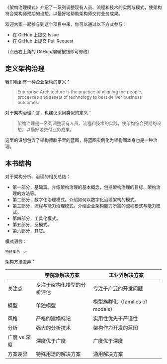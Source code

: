 
《架构治理模式》介绍了一系列调整现有人员、流程和技术的实践与模式，使架构符合架构师预期的设想，以最好地帮助架构师交付业务成果。

欢迎大家一起参与到这个项目中来，你可以通过以下方式参与：

- 在 GitHub 上提交 Issue
- 在 GitHub 上提交 Pull Request

（点击右上角的 GitHub/编辑按钮即可修改）

## 定义架构治理

我们看到有一种企业架构的定义：

> Enterprise Architecture is the practice of aligning the people, processes and assets of technology to best deliver
> business outcomes.

对于架构治理而言，也建议采用类似的定义：

> 架构治理是一系列调整现有人员、流程和技术的实践，使架构符合预期的设想，以最好地交付业务成果。

这里的设想包含了架构师脑子里的蓝图，将蓝图实例化为架构图本身也是一种治理。

## 本书结构

对于架构分析、治理的相关总结：

- 第一部分，基础篇。介绍架构治理的基本概念，包括架构治理的目标、架构治理的方法等。
- 第二部分，数字化治理模式。介绍如何以数字化治理架构的模式。
- 第三部分，流程与能力治理模式。介绍企业架构能力所需的流程模式与能力模式。
- 第四部分，工具化模式。
- 第五部分，反模式。
- 第六部分，其它。

模式语言：

```
特征集合 -> 
```

架构方法差异：

|          | 学院派解决方案       | 工业界解决方案                   |
|----------|---------------|---------------------------|
| 关注点      | 专注于架构化模型的分析评估 | 专注于广泛的开发问题                |
| 模型       | 单独模型          | 模型族群化（families of models） |
| 风格       | 严格的建模标记       | 实用性优先于严谨性                 |
| 分析       | 强大的分析技术       | 架构作为开发的蓝图                 |
| 广度 vs 深度 | 深度优于广度        | 广度优于深度                    |
| 方案差异     | 特殊用途的解决方案     | 通用解决方案                    |

